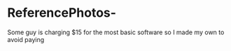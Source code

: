 # ReferencePhotos-
Some guy is charging $15 for the most basic software so I made my own to avoid paying
